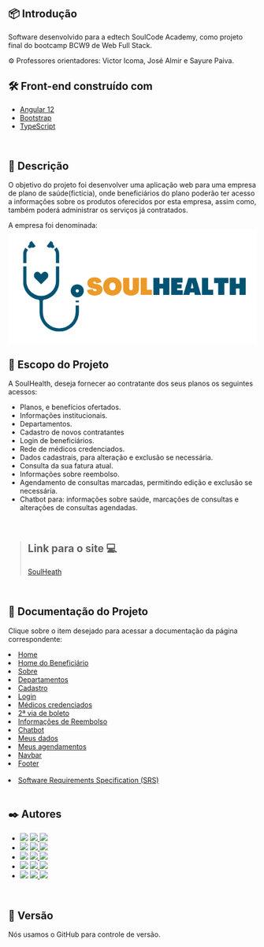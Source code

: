 ## 📦 Introdução

Software desenvolvido para a edtech SoulCode Academy, como projeto final do bootcamp BCW9 de Web Full Stack.

 ⚙️ Professores orientadores: Victor Icoma, José Almir e Sayure Paiva.
<br />

## 🛠️ Front-end construído com

- [Angular 12](https://angular.io/)
- [Bootstrap](https://getbootstrap.com/docs/5.1/getting-started/introduction/)
- [TypeScript](https://www.typescriptlang.org/)

<br />

## 🚀 Descrição

<p>O objetivo do projeto foi desenvolver uma aplicação web para uma empresa de plano de saúde(fictícia), onde beneficiários do plano poderão ter acesso a informações sobre os produtos oferecidos por esta empresa, assim como, também poderá administrar os serviços já contratados.</p>
A empresa foi denominada:

<img align="center" src="/documentation/assets/logoPrincipalFinal_corte.png">

<br />

## 📌 Escopo do Projeto

A SoulHealth, deseja fornecer ao contratante dos seus planos os seguintes acessos:

<ul>
<li>Planos, e benefícios ofertados.</li>
<li>Informações institucionais.</li>
<li>Departamentos.</li></li>
<li>Cadastro de novos contratantes</li>
<li>Login de beneficiários.</li>
<li>Rede de médicos credenciados.</li>
<li>Dados cadastrais, para alteração e exclusão se necessária.</li>
<li>Consulta da sua fatura atual.</li>
<li>Informações sobre reembolso.</li>
<li>Agendamento de consultas marcadas, permitindo edição e exclusão se necessária.</li>
<li>Chatbot para: informações sobre saúde, marcações de consultas e alterações de consultas agendadas.</li>
</ul>
<br />

> ## Link para o site 💻
> <a href="https://soulheath-front.herokuapp.com" target="_blank">SoulHeath</a>
<br />

## 📄 Documentação do Projeto

Clique sobre o item desejado para acessar a documentação da página correspondente:

<li><a href="/documentation/HOME_PRINCIPAL.md">Home</a></li>

<li><a href="/documentation/HOME_BENEFICIARIO.md">Home do Beneficiário</a></li>

<li><a href="/documentation/SOBRE_INSTITUCIONAL.md">Sobre</a></li>

<li><a href="/documentation/DEPARTAMENTOS.md">Departamentos</a></li>

<li><a href="/documentation/CADASTRO.md">Cadastro</a></li>

<li><a href="/documentation/LOGIN.md">Login</a></li>

<li><a href="/documentation/MED_CREDENCIADOS.md">Médicos credenciados</a></li>

<li><a href="/documentation/BOLETO.md">2ª via de boleto</a></li>

<li><a href="/documentation/REEMBOLSO.md">Informações de Reembolso</a></li>

<li><a href="/documentation/CHATBOT.md">Chatbot</a></li>

<li><a href="/documentation/MEUS_DADOS.md">Meus dados</a></li>

<li><a href="/documentation/MEUS_AGENDAMENTOS.md">Meus agendamentos</a></li>

<li><a href="/documentation/NAVBAR.md">Navbar</a></li>

<li><a href="/documentation/FOOTER.md">Footer</a></li>
<br />

<li><a href="/documentation/SPEC.md"> Software Requirements Specification (SRS)</a></li>

</ul>

<br />


## ✒️ Autores

 <ul>
    <!-- Bruno Oliveira -->
    <li>
      <img src="https://img.shields.io/badge/dev-Bruno%20Oliveira-blueviolet">
      <a href="https://github.com/BrunodevOliveira">
        <img src="https://img.shields.io/badge/GitHub-100000?&logo=github&logoColor=white">
      </a>
      <a href="https://www.linkedin.com/in/brunodevoliveira/">
        <img src="https://img.shields.io/badge/LinkedIn-0077B5?&logo=linkedin&logoColor=white">
      </a>
    </li>
    <!-- CamiMSilva -->
    <li>
      <img src="https://img.shields.io/badge/dev-Camila%20Silva-blueviolet">
      <a href="https://github.com/CamiMSilva">
        <img src="https://img.shields.io/badge/GitHub-100000?&logo=github&logoColor=white">
      </a>
      <a href="https://www.linkedin.com/in/CamiSilvaDev/">
        <img src="https://img.shields.io/badge/LinkedIn-0077B5?&logo=linkedin&logoColor=white">
      </a>
    </li>
        <!-- Jaqueline Rodrigues  -->
    <li>
      <img src="https://img.shields.io/badge/dev-Jaqueline%20Rodrigues-blueviolet">
      <a href="https://github.com/agorasoudev">
        <img src="https://img.shields.io/badge/GitHub-100000?&logo=github&logoColor=white">
      </a>
      <a href="https://www.linkedin.com/in/jaquelinefcrodrigues/">
        <img src="https://img.shields.io/badge/LinkedIn-0077B5?&logo=linkedin&logoColor=white">
      </a>
    </li>
    <!-- Lucélia Batista -->
    <li>
      <img src="https://img.shields.io/badge/dev-Lucélia%20Batista-blueviolet">
      <a href="https://github.com/Luceliabatista">
        <img src="https://img.shields.io/badge/GitHub-100000?&logo=github&logoColor=white">
      </a>
      <a href="https://www.linkedin.com/in/luceliabatista/">
        <img src="https://img.shields.io/badge/LinkedIn-0077B5?&logo=linkedin&logoColor=white">
      </a>
    </li>
    <!-- Silas Sousa -->
    <li>
      <img src="https://img.shields.io/badge/dev-Silas%20Sousa-blueviolet">
      <a href="https://github.com/SilasSousadeJesus">
        <img src="https://img.shields.io/badge/GitHub-100000?&logo=github&logoColor=white">
      </a>
      <a href="https://www.linkedin.com/in/SilasSousadeJesus">
        <img src="https://img.shields.io/badge/LinkedIn-0077B5?&logo=linkedin&logoColor=white">
      </a>
    </li>

  </ul>
<br />

## 📌 Versão

Nós usamos o GitHub para controle de versão.
